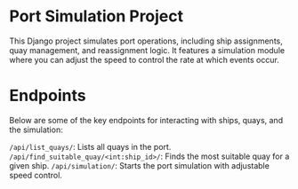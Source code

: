 # Port Simulation Project

This Django project simulates port operations, including ship assignments, quay management, and reassignment logic. It features a simulation module where you can adjust the speed to control the rate at which events occur.


# Endpoints

Below are some of the key endpoints for interacting with ships, quays, and the simulation:

```/api/list_quays/```: Lists all quays in the port.
```/api/find_suitable_quay/<int:ship_id>/```: Finds the most suitable quay for a given ship.
```/api/simulation/```: Starts the port simulation with adjustable speed control.